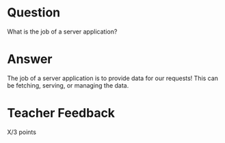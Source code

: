 # Question

What is the job of a server application?

# Answer

The job of a server application is to provide data for our requests!
This can be fetching, serving, or managing the data.

# Teacher Feedback

X/3 points
